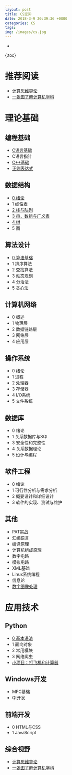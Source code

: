 ```yaml
---
layout: post
title: CS空间
date: 2018-3-9 20:39:36 +0800
categories: CS
tags:  
img: /images/cs.jpg
---
```

* 
{:toc}
# 推荐阅读

* [计算思维导论](https://wwg1996.github.io/cs/2017/10/10/jsswdl.html)
* [一张图了解计算机学科](http://wangweiguang.xyz/cs/2017/10/14/map_of_cs.html)

# 理论基础

## 编程基础

* [C语言基础](https://wwg1996.github.io/cs/2017/10/10/c.html)
* C语言指针
* [C++基础](https://wwg1996.github.io/cs/2017/10/10/cpp.html)
* [正则表达式](http://wangweiguang.xyz/cs/2019/01/15/regex0.html)

## 数据结构
* [0 绪论](http://wangweiguang.xyz/cs/2016/09/05/ds0.html)
* [1 线性表](http://wangweiguang.xyz/cs/2016/09/30/ds1.html)
* [2 栈与队列](http://wangweiguang.xyz/cs/2016/10/23/ds2.html)
* [3 串、数组与广义表](http://wangweiguang.xyz/cs/2016/10/30/ds3.html)
* [4 树](http://wangweiguang.xyz/cs/2017/05/02/ds4.html)
* 5 图

## 算法设计

* [0 算法基础](http://wangweiguang.xyz/cs/2018/03/08/algorithm0.html)
* 1 排序算法
* 2 查找算法
* 3 动态规划
* 4 分治法
* 5 贪心法

## 计算机网络
* 0 概述
* 1 物理层
* 2 数据链路层
* 3 网络层
* 4 应用层

## 操作系统
* 0 绪论
* 1 进程
* 2 处理器
* 3 存储器
* 4 I/O系统
* 5 文件系统

## 数据库
* 0 绪论
* 1 关系数据库与SQL
* 3 安全性和完整性
* 4 关系数据理论
* 5 设计与编程

## 软件工程
* 0 绪论
* 1 可行性分析与需求分析
* 2 概要设计和详细设计
* 3 软件的实现、测试与维护

## 其他
* PAT实战
* 汇编语言
* 编译原理
* 计算机组成原理
* 数字电路
* 模拟电路
* XML基础
* Linux系统编程
* 信息论
* [数字图像处理](http://wangweiguang.xyz/cs/2017/10/16/txcl.html)

# 应用技术

## Python 
* [0 基本语法](http://wangweiguang.xyz/cs/2018/03/04/python3.html)
* 1 面向对象
* 2 常用模块
* 3 网络爬虫
* [小项目：打飞机和计算器](http://wangweiguang.xyz/cs/2018/03/09/pyxxm.html)

## Windows开发
* MFC基础
* Qt开发

## 前端开发
* 0 HTML与CSS
* 1 JavaScript

## 综合视野

* [计算思维导论](https://wwg1996.github.io/cs/2017/10/10/jsswdl.html)
* [一张图了解计算机学科](http://wangweiguang.xyz/cs/2017/10/14/map_of_cs.html)


